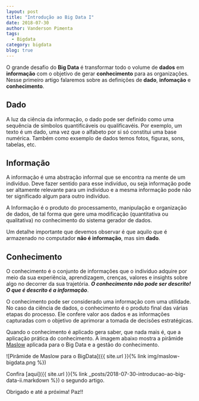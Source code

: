 ```yaml
---
layout: post
title: "Introdução ao Big Data I"
date: 2018-07-30
author: Vanderson Pimenta
tags:
  - Bigdata
category: bigdata
blog: true
---
```


O grande desafio do **Big Data** é transformar todo o volume de **dados** em **informação** com o objetivo de gerar **conhecimento** para as organizações. Nesse primeiro artigo falaremos sobre as definições de **dado**, **infomação** e **conhecimento**.

## Dado

A luz da ciência da informação, o dado pode ser definido como uma sequência de símbolos quantificáveis ou qualificavéis. Por exemplo, um texto é um dado, uma vez que o alfabeto por si só constitui uma base numérica.  Também como exsemplo de dados temos fotos, figuras, sons, tabelas, etc.

## Informação

A informação é uma abstração informal que se encontra na mente de um indivíduo. Deve fazer sentido para esse indivíduo, ou seja informação pode ser altamente relevante para um indivíduo e a mesma informação pode não ter significado algum para outro indivíduo. 

A Informação é o produto do processamento, manipulação e organização de dados, de tal forma que gere uma modificação (quantitativa ou qualitativa) no conhecimento do sistema gerador de dados.

Um detalhe importante que devemos observar é que aquilo que é armazenado no computador **não é informação**, mas sim **dado**.

## Conhecimento

O conhecimento é o conjunto de informações que o indivíduo adquire por meio da sua experiência, aprendizagem, crenças, valores e insights sobre algo no decorrer da sua trajetória. ***O conhecimento não pode ser descrito! O que é descrito é a informação***.

O conhecimento pode ser considerado uma informação com uma utilidade. No caso da ciência de dados, o conhecimento é o produto final das várias etapas do processo. Ele confere valor aos dados e as informações capturadas com o objetivo de aprimorar a tomada de decisões estratégicas.

Quando o conhecimento é aplicado gera saber, que nada mais é, que a aplicação prática do conhecimento. A imagem abaixo mostra a pirâmide [Maslow](https://en.wikipedia.org/wiki/Maslow's_hierarchy_of_needs) aplicada para o Big Data e a gestão do conhecimento.

![Pirâmide de Maslow para o BigData]({{ site.url }}{% link img/maslow-bigdata.png %})


Confira [aqui]({{ site.url }}{% link _posts/2018-07-30-introducao-ao-big-data-ii.markdown %}) o segundo artigo.


Obrigado e até a próxima! Paz!!







 




